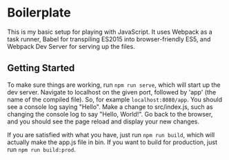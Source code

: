 # Boilerplate
This is my basic setup for playing with JavaScript. It uses Webpack as a task runner, Babel for transpiling ES2015 into browser-friendly ES5, and Webpack Dev Server for serving up the files.

## Getting Started
To make sure things are working, run `npm run serve`, which will start up the dev server. Navigate to localhost on the given port, followed by 'app' (the name of the compiled file). So, for example `localhost:8080/app`. You should see a console log saying "Hello". Make a change to src/index.js, such as changing the console log to say "Hello, World!". Go back to the browser, and you should see the page reload and display your new changes.

If you are satisfied with what you have, just run `npm run build`, which will actually make the app.js file in bin. If you want to build for production, just run `npm run build:prod`. 
